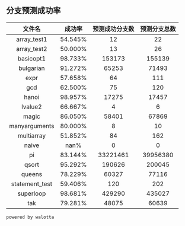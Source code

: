 ## 分支预测成功率
| 文件名 | 成功率 | 预测成功分支数 | 预测分支总数 |
| :----: | :----: | :------------: | :----------: |
|array_test1|54.545%|12|22|
|array_test2|50.000%|13|26|
|basicopt1|98.733%|153173|155139|
|bulgarian|91.272%|65253|71493|
|expr|57.658%|64|111|
|gcd|62.500%|75|120|
|hanoi|98.957%|17275|17457|
|lvalue2|66.667%|4|6|
|magic|86.050%|58401|67869|
|manyarguments|80.000%|8|10|
|multiarray|51.852%|84|162|
|naive|nan%|0|0|
|pi|83.144%|33221461|39956380|
|qsort|95.292%|190626|200045|
|queens|78.229%|60327|77116|
|statement_test|59.406%|120|202|
|superloop|98.681%|429290|435027|
|tak|79.281%|48075|60639|
`powered by walotta`